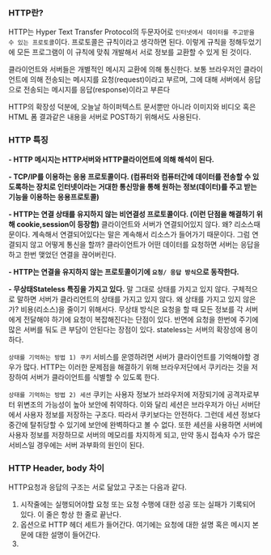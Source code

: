 ### HTTP란?

HTTP는 Hyper Text Transfer Protocol의 두문자어로 `인터넷에서 데이터를 주고받을 수 있는 프로토콜`이다.
프로토콜은 규칙이라고 생각하면 된다. 이렇게 규칙을 정해두었기에 모든 프로그램이 이 규칙에 맞춰 개발해서 서로 정보를 교환할 수 있게 된 것이다.

클라이언트와 서버들은 개별적인 메시지 교환에 의해 통신한다. 보통 브라우저인 클라이언트에 의해 전송되는 메시지를 요청(request)이라고 부르며,
그에 대해 서버에서 응답으로 전송되는 메시지를 응답(response)이라고 부른다

HTTP의 확장성 덕분에, 오늘날 하이퍼텍스트 문서뿐만 아니라 이미지와 비디오 혹은 HTML 폼 결과같은 내용을 서버로 POST하기 위해서도 사용된다.


### HTTP 특징
**- HTTP 메시지는 HTTP서버와 HTTP클라이언트에 의해 해석이 된다.**

**- TCP/IP를 이용하는 응용 프로토콜이다. (컴퓨터와 컴퓨터간에 데이터를 전송할 수 있도록하는 장치로 인터넷이라는 거대한 통신망을 통해 원하는 정보(데이터)를 주고 받는 기능을 이용하는 응용프로토콜)**

**- HTTP는 연결 상태를 유지하지 않는 비연결성 프로토콜이다. (이런 단점을 해결하기 위해 cookie,session이 등장함)**
클라이언트와 서버가 연결되어있지 않다. 왜? 리소스때문이다. 계속해서 연결되어있다는 말은 계속해서 리소스가 들어가기 때문이다.
그럼 연결되지 않고 어떻게 통신을 할까?
클라이언트가 어떤 데이터를 요청하면 서버는 응답을 하고 한번 맺었던 연결을 끊어버린다.

**- HTTP는 연결을 유지하지 않는 프로토콜이기에 `요청/ 응답 방식`으로 동작한다.**

**- 무상태Stateless 특징을 가지고 있다.**
말 그대로 상태를 가지고 있지 않다. 구체적으로 말하면 서버가 클라리언트의 상태를 가지고 있지 않다.
왜 상태를 가지고 있지 않은가? 비용(리소스)을 줄이기 위해서다.
무상태 방식은 요청을 할 때 모든 정보를 각 서버에게 전달해야 하기에 요청이 복잡해진다는 단점이 있다.
반면에 요청을 한번에 주기에 많은 서버를 둬도 큰 부담이 안된다는 장점이 있다.
stateless는 서버의 확장성에 용이하다.

`상태를 기억하는 방법 1) 쿠키`
서비스를 운영하려면 서버가 클라이언트를 기억해야할 경우가 많다. HTTP는 이러한 문제점을 해결하기 위해 브라우저단에서 쿠키라는 것을 저장하여 서버가 클라이언트를 식별할 수 있도록 한다.

`상태를 기억하는 방법 2) 세션`
쿠키는 사용자 정보가 브라우저에 저장되기에 공격자로부터 위변조의 가능성이 높아 보안에 취약하다.
이와 달리 세션은 브라우저가 아닌 서버단에서 사용자 정보를 저장하는 구조다.
따라서 쿠키보다는 안전하다.
그런데 세션 정보다 중간에 탈취당할 수 있기에 보안에 완벽하다고 볼 수 없다.
또한 세션을 사용하면 서버에 사용자 정보를 저장하므로 서버의 메모리를 차지하게 되고, 만약 동시 접속자 수가 많은 서비스일 경우에는 서버 과부화의 원인이 된다.


### HTTP Header, body 차이

HTTP요청과 응답의 구조는 서로 닮았고 구조는 다음과 같다.

1) 시작줄에는 실행되어야할 요청 또는 요청 수행에 대한 성공 또는 실패가 기록되어 있다. 이 줄은 항상 한 줄로 끝난다. <br/>
2) 옵션으로 HTTP 헤더 세트가 들어간다. 여기에는 요청에 대한 설명 혹은 메시지 본문에 대한 설명이 들어간다.<br/>
3) 
